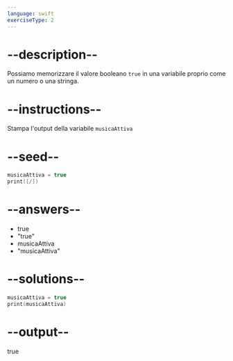 ```yaml
---
language: swift
exerciseType: 2
---
```


# --description--

Possiamo memorizzare il valore booleano `true` in una variabile proprio come un numero o una stringa.

# --instructions--

Stampa l'output della variabile `musicaAttiva`

# --seed--

```swift
musicaAttiva = true
print([/])
```

# --answers--

- true
- "true"
- musicaAttiva
- "musicaAttiva"

# --solutions--

```swift
musicaAttiva = true
print(musicaAttiva)
```

# --output--

true
